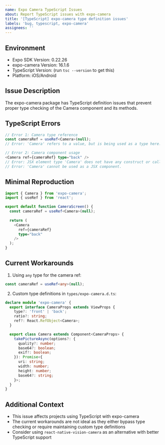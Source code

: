 ```yaml
---
name: Expo Camera TypeScript Issues
about: Report TypeScript issues with expo-camera
title: '[TypeScript] expo-camera type definition issues'
labels: 'bug, typescript, expo-camera'
assignees: ''
---
```


## Environment
- Expo SDK Version: 0.22.26
- expo-camera Version: 16.1.6
- TypeScript Version: (run `tsc --version` to get this)
- Platform: iOS/Android

## Issue Description
The expo-camera package has TypeScript definition issues that prevent proper type checking of the Camera component and its methods.

## TypeScript Errors
```typescript
// Error 1: Camera type reference
const cameraRef = useRef<Camera>(null);
// Error: 'Camera' refers to a value, but is being used as a type here.

// Error 2: Camera component usage
<Camera ref={cameraRef} type="back" />
// Error: JSX element type 'Camera' does not have any construct or call signatures.
// Error: 'Camera' cannot be used as a JSX component.
```

## Minimal Reproduction
```typescript
import { Camera } from 'expo-camera';
import { useRef } from 'react';

export default function CameraScreen() {
  const cameraRef = useRef<Camera>(null);
  
  return (
    <Camera
      ref={cameraRef}
      type="back"
    />
  );
}
```

## Current Workarounds
1. Using `any` type for the camera ref:
```typescript
const cameraRef = useRef<any>(null);
```

2. Custom type definitions in `types/expo-camera.d.ts`:
```typescript
declare module 'expo-camera' {
  export interface CameraProps extends ViewProps {
    type?: 'front' | 'back';
    ratio?: string;
    ref?: React.RefObject<Camera>;
  }

  export class Camera extends Component<CameraProps> {
    takePictureAsync(options?: {
      quality?: number;
      base64?: boolean;
      exif?: boolean;
    }): Promise<{
      uri: string;
      width: number;
      height: number;
      base64?: string;
    }>;
  }
}
```

## Additional Context
- This issue affects projects using TypeScript with expo-camera
- The current workarounds are not ideal as they either bypass type checking or require maintaining custom type definitions
- Consider using `react-native-vision-camera` as an alternative with better TypeScript support 